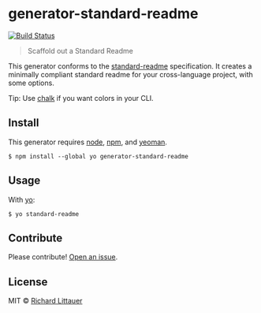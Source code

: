 # generator-standard-readme

[![Build Status](https://travis-ci.org/RichardLitt/generator-standard-readme.svg?branch=master)](https://travis-ci.org/RichardLitt/generator-standard-readme)

> Scaffold out a Standard Readme

This generator conforms to the [standard-readme](https://github.com/RichardLitt/standard-readme) specification. It creates a minimally compliant standard readme for your cross-language project, with some options.

Tip: Use [chalk](https://github.com/sindresorhus/chalk) if you want colors in your CLI.

## Install

This generator requires [node](https://nodejs.org), [npm](https://npmjs.com), and [yeoman](http://yeoman.io/).

```
$ npm install --global yo generator-standard-readme
```

## Usage

With [yo](https://github.com/yeoman/yo):

```
$ yo standard-readme
```

## Contribute

Please contribute! [Open an issue](https://github.com/RichardLitt/generator-standard-readme/issues/new).

## License

MIT © [Richard Littauer](http://burntfen.com)
